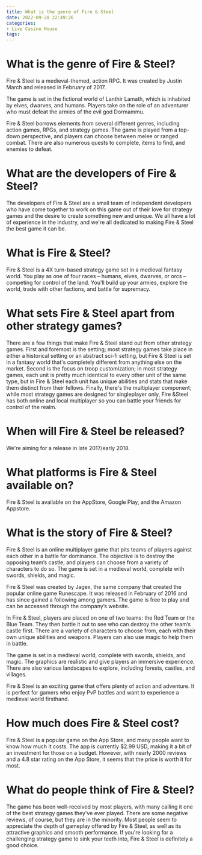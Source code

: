 ```yaml
---
title: What is the genre of Fire & Steel
date: 2022-09-28 22:49:26
categories:
- Live Casino House
tags:
---
```



#  What is the genre of Fire & Steel?

Fire & Steel is a medieval-themed, action RPG. It was created by Justin March and released in February of 2017.

The game is set in the fictional world of Lanthir Lamath, which is inhabited by elves, dwarves, and humans. Players take on the role of an adventurer who must defeat the armies of the evil god Dormammu.

Fire & Steel borrows elements from several different genres, including action games, RPGs, and strategy games. The game is played from a top-down perspective, and players can choose between melee or ranged combat. There are also numerous quests to complete, items to find, and enemies to defeat.

#  What are the developers of Fire & Steel?

The developers of Fire & Steel are a small team of independent developers who have come together to work on this game out of their love for strategy games and the desire to create something new and unique. We all have a lot of experience in the industry, and we're all dedicated to making Fire & Steel the best game it can be.

# What is Fire & Steel?

Fire & Steel is a 4X turn-based strategy game set in a medieval fantasy world. You play as one of four races – humans, elves, dwarves, or orcs – competing for control of the land. You'll build up your armies, explore the world, trade with other factions, and battle for supremacy.

# What sets Fire & Steel apart from other strategy games?

There are a few things that make Fire & Steel stand out from other strategy games. First and foremost is the setting; most strategy games take place in either a historical setting or an abstract sci-fi setting, but Fire & Steel is set in a fantasy world that's completely different from anything else on the market. Second is the focus on troop customization; in most strategy games, each unit is pretty much identical to every other unit of the same type, but in Fire & Steel each unit has unique abilities and stats that make them distinct from their fellows. Finally, there's the multiplayer component; while most strategy games are designed for singleplayer only, Fire &Steel has both online and local multiplayer so you can battle your friends for control of the realm.

# When will Fire & Steel be released?

We're aiming for a release in late 2017/early 2018.

#  What platforms is Fire & Steel available on?

Fire & Steel is available on the AppStore, Google Play, and the Amazon Appstore.

#  What is the story of Fire & Steel?

Fire & Steel is an online multiplayer game that pits teams of players against each other in a battle for dominance. The objective is to destroy the opposing team’s castle, and players can choose from a variety of characters to do so. The game is set in a medieval world, complete with swords, shields, and magic.

Fire & Steel was created by Jagex, the same company that created the popular online game Runescape. It was released in February of 2016 and has since gained a following among gamers. The game is free to play and can be accessed through the company’s website.

In Fire & Steel, players are placed on one of two teams: the Red Team or the Blue Team. They then battle it out to see who can destroy the other team’s castle first. There are a variety of characters to choose from, each with their own unique abilities and weapons. Players can also use magic to help them in battle.

The game is set in a medieval world, complete with swords, shields, and magic. The graphics are realistic and give players an immersive experience. There are also various landscapes to explore, including forests, castles, and villages.

Fire & Steel is an exciting game that offers plenty of action and adventure. It is perfect for gamers who enjoy PvP battles and want to experience a medieval world firsthand.

#  How much does Fire & Steel cost?

Fire & Steel is a popular game on the App Store, and many people want to know how much it costs. The app is currently $2.99 USD, making it a bit of an investment for those on a budget. However, with nearly 2000 reviews and a 4.8 star rating on the App Store, it seems that the price is worth it for most.

# What do people think of Fire & Steel?

The game has been well-received by most players, with many calling it one of the best strategy games they've ever played. There are some negative reviews, of course, but they are in the minority. Most people seem to appreciate the depth of gameplay offered by Fire & Steel, as well as its attractive graphics and smooth performance. If you're looking for a challenging strategy game to sink your teeth into, Fire & Steel is definitely a good choice.